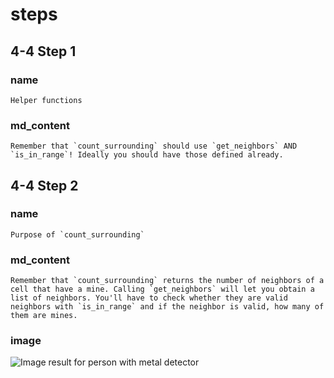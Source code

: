# steps
## 4-4 Step 1
### name
```
Helper functions
```
### md_content
```
Remember that `count_surrounding` should use `get_neighbors` AND `is_in_range`! Ideally you should have those defined already. 
```
## 4-4 Step 2
### name
```
Purpose of `count_surrounding`
```
### md_content
```
Remember that `count_surrounding` returns the number of neighbors of a cell that have a mine. Calling `get_neighbors` will let you obtain a list of neighbors. You'll have to check whether they are valid neighbors with `is_in_range` and if the neighbor is valid, how many of them are mines. 
```

### image
![Image result for person with metal detector](https://media.gettyimages.com/photos/side-view-of-man-using-recreational-metal-detector-at-horsey-beach-picture-id966240278?s=612x612)